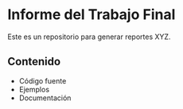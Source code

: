 #         Informe del Trabajo Final
Este es un repositorio para generar reportes XYZ.  

## Contenido
- Código fuente
- Ejemplos
- Documentación
